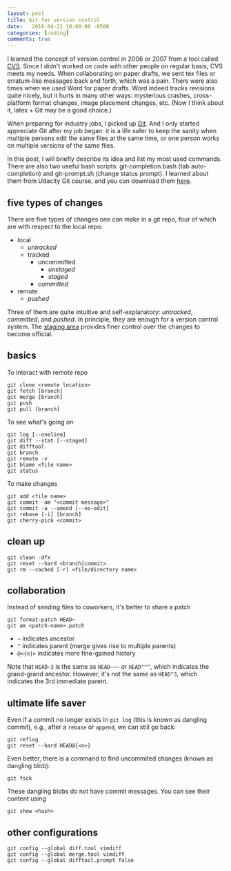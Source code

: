 ```yaml
---
layout: post
title: Git for version control
date:   2018-04-21 10:00:08 -0500
categories: [coding]
comments: true
---
```


I learned the concept of version control in 2006 or 2007 from a tool called
[CVS](https://en.wikipedia.org/wiki/Concurrent_Versions_System).
Since I didn't worked on code with other people on regular basis, CVS meets my needs.
When collaborating on paper drafts,
we sent tex files or erratum-like messages back and forth, which was a pain.
There were also times when we used Word for paper drafts.
Word indeed tracks revisions quite nicely,
but it hurts in many other ways: mysterious crashes, cross-platform format changes, image placement changes, etc.
(Now I think about it, latex + Git may be a good choice.)

When preparing for industry jobs,
I picked up [Git](https://git-scm.com/).
And I only started appreciate Git after my job began:
it is a life safer to keep the sanity
when multiple persons edit the same files at the same time,
or one person works on multiple versions of the same files.

In this post, I will briefly describe its idea and list my most used commands.
There are also two useful bash scripts:
git-completion.bash (tab auto-completion) and git-prompt.sh (change status prompt).
I learned about them from Udacity Git course,
and you can download them [here](https://github.com/nosarthur/vim/tree/master/bash).

## five types of changes

There are five types of changes one can make in a git repo,
four of which are with respect to the local repo:

* local
    * *untracked*
    * tracked
        * uncommitted
            * *unstaged*
            * *staged*
        * *committed*
* remote
    * *pushed*

Three of them are quite intuitive and self-explanatory: *untracked*, *committed*, and *pushed*.
In principle, they are enough for a version control system.
The [staging area](https://en.wikipedia.org/wiki/Staging_area) provides finer
control over the changes to become official.

## basics

To interact with remote repo

```
git clone <remote location>
git fetch [branch]
git merge [branch]
git push
git pull [branch]
```

To see what's going on
```
git log [--oneline]
git diff --stat [--staged]
git difftool
git branch
git remote -v
git blame <file name>
git status
```

To make changes
```
git add <file name>
git commit -am "<commit message>"
git commit -a --amend [--no-edit]
git rebase [-i] [branch]
git cherry-pick <commit>
```

## clean up

```
git clean -dfx
git reset --hard <branch|commit>
git rm --cached [-r] <file/directory name>
```

## collaboration

Instead of sending files to coworkers, it's better to share a patch

```
git format-patch HEAD~
git am <patch-name>.patch
```

* `~` indicates ancestor
* `^` indicates parent (merge gives rise to multiple parents)
* `@<{n}>` indicates more fine-gained history

Note that `HEAD~3` is the same as `HEAD~~~` or `HEAD^^^`, which indicates the grand-grand ancestor.
However, it's not the same as `HEAD^3`, which indicates the 3rd immediate parent.

## ultimate life saver

Even if a commit no longer exists in `git log` (this is known as dangling commit),
e.g., after a `rebase` or `append`, we can still go back:

```
git reflog
git reset --hard HEAD@{<n>}
```

Even better, there is a command to find uncommited changes (known as dangling blob):
```
git fsck
```

These dangling blobs do not have commit messages.
You can see their content using
```
git show <hash>
```

## other configurations

```
git config --global diff.tool vimdiff
git config --global merge.tool vimdiff
git config --global difftool.prompt false
```
